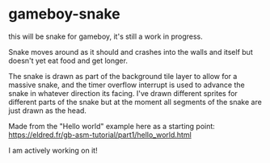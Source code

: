 # gameboy-snake
this will be snake for gameboy, it's still a work in progress.

Snake moves around as it should and crashes into the walls and itself but doesn't yet eat food and get longer.

The snake is drawn as part of the background tile layer to allow for a massive snake, and the timer overflow interrupt is used to advance the snake in whatever direction its facing. I've drawn different sprites for different parts of the snake but at the moment all segments of the snake are just drawn as the head.

Made from the "Hello world" example here as a starting point: https://eldred.fr/gb-asm-tutorial/part1/hello_world.html

I am actively working on it!
